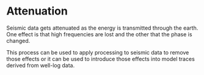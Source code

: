 # Attenuation

Seismic data gets attenuated as the energy is transmitted through the earth. One effect is that high frequencies are lost and the other that the phase is changed.

This process can be used to apply processing to seismic data to remove those effects or it can be used to introduce those effects into model traces derived from well-log data.

